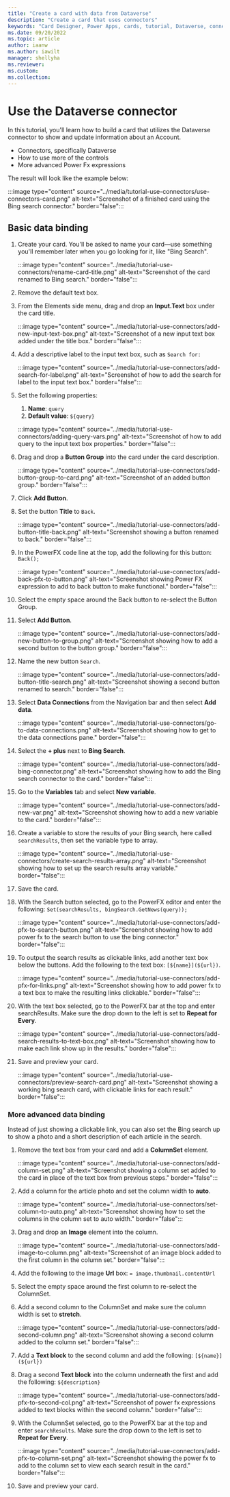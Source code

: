 ```yaml
---
title: "Create a card with data from Dataverse"
description: "Create a card that uses connectors"
keywords: "Card Designer, Power Apps, cards, tutorial, Dataverse, connectors"
ms.date: 09/20/2022
ms.topic: article
author: iaanw
ms.author: iawilt
manager: shellyha
ms.reviewer: 
ms.custom: 
ms.collection: 
---
```


# Use the Dataverse connector

In this tutorial, you'll learn how to build a card that utilizes the Dataverse connector to show and update information about an Account.

- Connectors, specifically Dataverse
- How to use more of the controls
- More advanced Power Fx expressions

The result will look like the example below:

:::image type="content" source="../media/tutorial-use-connectors/use-connectors-card.png" alt-text="Screenshot of a finished card using the Bing search connector." border="false":::

## Basic data binding

1. Create your card. You'll be asked to name your card&mdash;use something you'll remember later when you go looking for it, like "Bing Search".

   :::image type="content" source="../media/tutorial-use-connectors/rename-card-title.png" alt-text="Screenshot of the card renamed to Bing search." border="false":::

1. Remove the default text box.

1. From the Elements side menu, drag and drop an **Input.Text** box under the card title.

   :::image type="content" source="../media/tutorial-use-connectors/add-new-input-text-box.png" alt-text="Screenshot of a new input text box added under the title box." border="false":::

1. Add a descriptive label to the input text box, such as `Search for:`

   :::image type="content" source="../media/tutorial-use-connectors/add-search-for-label.png" alt-text="Screenshot of how to add the search for label to the input text box." border="false":::

1. Set the following properties:
   1. **Name**: `query`
   1. **Default value**: `${query}`

   :::image type="content" source="../media/tutorial-use-connectors/adding-query-vars.png" alt-text="Screenshot of how to add query to the input text box properties." border="false":::

1. Drag and drop a **Button Group** into the card under the card description.

   :::image type="content" source="../media/tutorial-use-connectors/add-button-group-to-card.png" alt-text="Screenshot of an added button group." border="false":::

1. Click **Add Button**.

1. Set the button **Title** to `Back`.

   :::image type="content" source="../media/tutorial-use-connectors/add-button-title-back.png" alt-text="Screenshot showing a button renamed to back." border="false":::

1. In the PowerFX code line at the top, add the following for this button: `Back();`

   :::image type="content" source="../media/tutorial-use-connectors/add-back-pfx-to-button.png" alt-text="Screenshot showing Power FX expression to add to back button to make functional." border="false":::

1. Select the empty space around the Back button to re-select the Button Group.

1. Select **Add Button**.

   :::image type="content" source="../media/tutorial-use-connectors/add-new-button-to-group.png" alt-text="Screenshot showing how to add a second button to the button group." border="false":::

1. Name the new button `Search`.

   :::image type="content" source="../media/tutorial-use-connectors/add-button-title-search.png" alt-text="Screenshot showing a second button renamed to search." border="false":::

1. Select **Data Connections** from the Navigation bar and then select **Add data**.

   :::image type="content" source="../media/tutorial-use-connectors/go-to-data-connections.png" alt-text="Screenshot showing how to get to the data connections pane." border="false":::

1. Select the **+ plus** next to **Bing Search**.

   :::image type="content" source="../media/tutorial-use-connectors/add-bing-connector.png" alt-text="Screenshot showing how to add the Bing search connector to the card." border="false":::

1. Go to the **Variables** tab and select **New variable**.

   :::image type="content" source="../media/tutorial-use-connectors/add-new-var.png" alt-text="Screenshot showing how to add a new variable to the card." border="false":::

1. Create a variable to store the results of your Bing search, here called `searchResults`, then set the variable type to array.

   :::image type="content" source="../media/tutorial-use-connectors/create-search-results-array.png" alt-text="Screenshot showing how to set up the search results array variable." border="false":::

1. Save the card.

1. With the Search button selected, go to the PowerFX editor and enter the following: `Set(searchResults, bingSearch.GetNews(query));`

   :::image type="content" source="../media/tutorial-use-connectors/add-pfx-to-search-button.png" alt-text="Screenshot showing how to add power fx to the search button to use the bing connector." border="false":::

1. To output the search results as clickable links, add another text box below the buttons. Add the following to the text box: `[${name}](${url})`.

   :::image type="content" source="../media/tutorial-use-connectors/add-pfx-for-links.png" alt-text="Screenshot showing how to add power fx to a text box to make the resulting links clickable." border="false":::

1. With the text box selected, go to the PowerFX bar at the top and enter searchResults. Make sure the drop down to the left is set to **Repeat for Every**.

   :::image type="content" source="../media/tutorial-use-connectors/add-search-results-to-text-box.png" alt-text="Screenshot showing how to make each link show up in the results." border="false":::

1. Save and preview your card.

   :::image type="content" source="../media/tutorial-use-connectors/preview-search-card.png" alt-text="Screenshot showing a working bing search card, with clickable links for each result." border="false":::

### More advanced data binding

Instead of just showing a clickable link, you can also set the Bing search up to show a photo and a short description of each article in the search.

1. Remove the text box from your card and add a **ColumnSet** element.

   :::image type="content" source="../media/tutorial-use-connectors/add-column-set.png" alt-text="Screenshot showing a column set added to the card in place of the text box from previous steps." border="false":::

1. Add a column for the article photo and set the column width to **auto**.

   :::image type="content" source="../media/tutorial-use-connectors/set-column-to-auto.png" alt-text="Screenshot showing how to set the columns in the column set to auto width." border="false":::

1. Drag and drop an **Image** element into the column.

   :::image type="content" source="../media/tutorial-use-connectors/add-image-to-column.png" alt-text="Screenshot of an image block added to the first column in the column set." border="false":::

1. Add the following to the image **Url** box: `= image.thumbnail.contentUrl`

1. Select the empty space around the first column to re-select the ColumnSet.

1. Add a second column to the ColumnSet and make sure the column width is set to **stretch**.

   :::image type="content" source="../media/tutorial-use-connectors/add-second-column.png" alt-text="Screenshot showing a second column added to the column set." border="false":::

1. Add a **Text block** to the second column and add the following: `[${name}](${url})`

1. Drag a second **Text block** into the column underneath the first and add the following: `${description}`

   :::image type="content" source="../media/tutorial-use-connectors/add-pfx-to-second-col.png" alt-text="Screenshot of power fx expressions added to text blocks within the second column." border="false":::

1. With the ColumnSet selected, go to the PowerFX bar at the top and enter `searchResults`. Make sure the drop down to the left is set to **Repeat for Every**.

   :::image type="content" source="../media/tutorial-use-connectors/add-pfx-to-column-set.png" alt-text="Screenshot showing the power fx to add to the column set to view each search result in the card." border="false":::

1. Save and preview your card.

